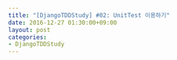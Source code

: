 ```yaml
---
title: "[DjangoTDDStudy] #02: UnitTest 이용하기"
date: 2016-12-27 01:30:00+09:00
layout: post
categories:
- DjangoTDDStudy
---
```


